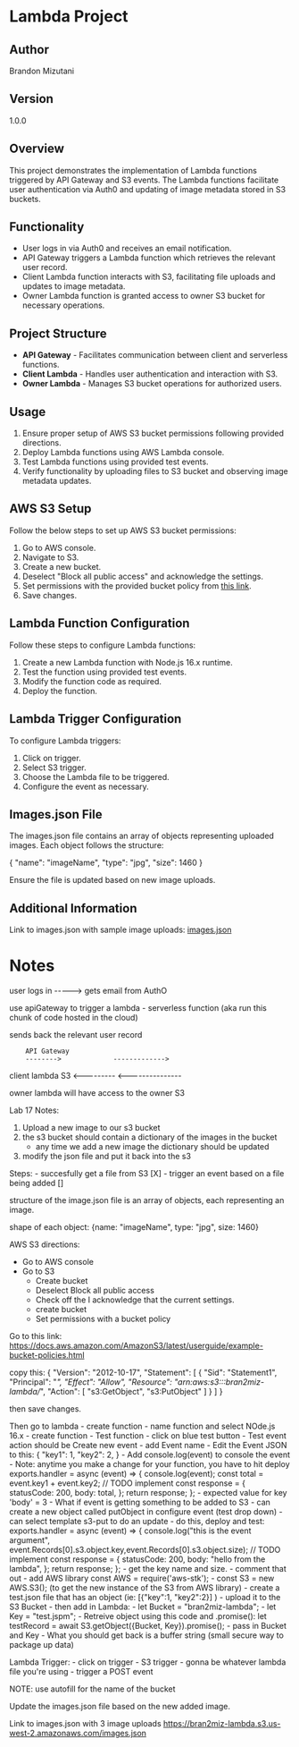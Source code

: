 # Lambda Project

## Author
Brandon Mizutani

## Version
1.0.0

## Overview
This project demonstrates the implementation of Lambda functions triggered by API Gateway and S3 events. The Lambda functions facilitate user authentication via Auth0 and updating of image metadata stored in S3 buckets. 

## Functionality
- User logs in via Auth0 and receives an email notification.
- API Gateway triggers a Lambda function which retrieves the relevant user record.
- Client Lambda function interacts with S3, facilitating file uploads and updates to image metadata.
- Owner Lambda function is granted access to owner S3 bucket for necessary operations.

## Project Structure
- **API Gateway** - Facilitates communication between client and serverless functions.
- **Client Lambda** - Handles user authentication and interaction with S3.
- **Owner Lambda** - Manages S3 bucket operations for authorized users.

## Usage
1. Ensure proper setup of AWS S3 bucket permissions following provided directions.
2. Deploy Lambda functions using AWS Lambda console.
3. Test Lambda functions using provided test events.
4. Verify functionality by uploading files to S3 bucket and observing image metadata updates.

## AWS S3 Setup
Follow the below steps to set up AWS S3 bucket permissions:
1. Go to AWS console.
2. Navigate to S3.
3. Create a new bucket.
4. Deselect "Block all public access" and acknowledge the settings.
5. Set permissions with the provided bucket policy from [this link](https://docs.aws.amazon.com/AmazonS3/latest/userguide/example-bucket-policies.html).
6. Save changes.

## Lambda Function Configuration
Follow these steps to configure Lambda functions:
1. Create a new Lambda function with Node.js 16.x runtime.
2. Test the function using provided test events.
3. Modify the function code as required.
4. Deploy the function.

## Lambda Trigger Configuration
To configure Lambda triggers:
1. Click on trigger.
2. Select S3 trigger.
3. Choose the Lambda file to be triggered.
4. Configure the event as necessary.

## Images.json File
The images.json file contains an array of objects representing uploaded images. Each object follows the structure:

{ "name": "imageName", "type": "jpg", "size": 1460 }

Ensure the file is updated based on new image uploads.

## Additional Information
Link to images.json with sample image uploads: [images.json](https://bran2miz-lambda.s3.us-west-2.amazonaws.com/images.json)


# Notes

user logs in -----> gets email from AuthO

use apiGateway to trigger a lambda - serverless function (aka run this chunk of code hosted in the cloud)

sends back the relevant user record

        API Gateway      
        -------->             ------------->
client                lambda                  S3
       <---------            <---------------

owner lambda will have access to the owner S3 

Lab 17 Notes:

1. Upload a new image to our s3 bucket
2. the s3 bucket should contain a dictionary of the images in the bucket
    - any time we add a new image the dictionary should be updated 
3. modify the json file and put it back into the s3

Steps:
    - succesfully get a file from S3 [X]
    - trigger an event based on a file being added []

structure of the image.json file is an array of objects, each representing an image. 

shape of each object:
{name: "imageName", type: "jpg", size: 1460}

AWS S3 directions:

- Go to AWS console 
- Go to S3
  - Create bucket
  - Deselect Block all public access
  - Check off the I acknowledge that the current settings.
  - create bucket
  - Set permissions with a bucket policy

Go to this link:
https://docs.aws.amazon.com/AmazonS3/latest/userguide/example-bucket-policies.html

copy this:
{
	"Version": "2012-10-17",
	"Statement": [
		{
			"Sid": "Statement1",
			"Principal": "*",
			"Effect": "Allow",
			"Resource": "arn:aws:s3:::bran2miz-lambda/*",
			"Action": [
				"s3:GetObject",
				"s3:PutObject"
			]
		}
	]
}

then save changes.

Then go to lambda
    - create function
      - name function and select NOde.js 16.x
      - create function
    - Test function
      - click on blue test button
      - Test event action should be Create new event
      - add Event name
      - Edit the Event JSON to this:
            {
                "key1": 1,
                "key2": 2,
            }
      - Add console.log(event) to console the event
      - Note: anytime you make a change for your function, you have to hit deploy
        exports.handler = async (event) => {
            console.log(event);
            const total = event.key1 + event.key2;
            // TODO implement
            const response = {
              statusCode: 200,
              body: total,
            };
            return response;
          };
        - expected value for key 'body' = 3
      - What if event is getting something to be added to S3
        - can create a new object called putObject in configure event (test drop down)
        - can select template s3-put to do an update
          - do this, deploy and test:
            exports.handler = async (event) => {
            console.log("this is the event argument", event.Records[0].s3.object.key,event.Records[0].s3.object.size);
            // TODO implement
            const response = {
                                statusCode: 200,
                                body: "hello from the lambda",
                             };
            return response;
            };
          - get the key name and size.
            - comment that out
        - add AWS library
            const AWS = require('aws-stk');
        - const S3 = new AWS.S3(); (to get the new instance of the S3 from AWS library)
        - create a test.json file that has an object (ie: [{"key":1, "key2":2}] )
          - upload it to the S3 Bucket
          - then add in Lambda:
            - let Bucket = "bran2miz-lambda";
            - let Key = "test.jspm";
        - Retreive object using this code and .promise():
            let testRecord = await S3.getObject({Bucket, Key}).promise();
            - pass in Bucket and Key 
            - What you should get back is a buffer string (small secure way to package up data)

Lambda Trigger:
    - click on trigger
      - S3 trigger
      - gonna be whatever lambda file you're using
      - trigger a POST event

NOTE: use autofill for the name of the bucket

Update the images.json file based on the new added image. 

Link to images.json with 3 image uploads
https://bran2miz-lambda.s3.us-west-2.amazonaws.com/images.json
